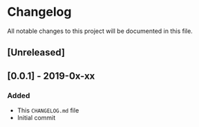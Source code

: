 # Changelog

All notable changes to this project will be documented in this file.

## [Unreleased]

## [0.0.1] - 2019-0x-xx

### Added

- This `CHANGELOG.md` file
- Initial commit
